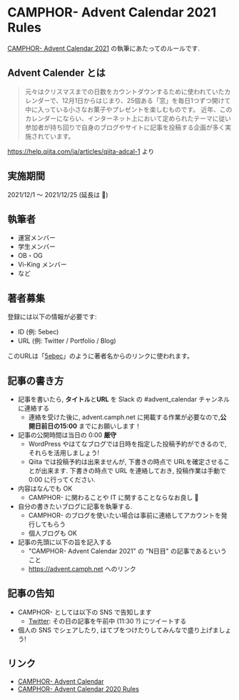 # CAMPHOR- Advent Calendar 2021 Rules

[CAMPHOR- Advent Calendar 2021](https://advent.camph.net) の執筆にあたってのルールです.

## Advent Calender とは
> 元々はクリスマスまでの日数をカウントダウンするために使われていたカレンダーで、12月1日からはじまり、25個ある「窓」を毎日1つずつ開けて中に入っている小さなお菓子やプレゼントを楽しむものです。 近年、このカレンダーにならい、インターネット上において定められたテーマに従い参加者が持ち回りで自身のブログやサイトに記事を投稿する企画が多く実施されています。

https://help.qiita.com/ja/articles/qiita-adcal-1 より

## 実施期間
2021/12/1 〜 2021/12/25 (延長は :ok_person:)

## 執筆者
- 運営メンバー
- 学生メンバー
- OB・OG
- Vi-King メンバー
- など

## 著者募集

登録には以下の情報が必要です:
- ID (例: 5ebec)
- URL (例: Twitter / Portfolio / Blog)

このURLは「[5ebec](https://twitter.com/5ebec)」のように著者名からのリンクに使われます。

## 記事の書き方
- 記事を書いたら, **タイトル**と**URL** を Slack の #advent_calendar チャンネルに連絡する
  - 連絡を受けた後に, advent.camph.net に掲載する作業が必要なので,**公開日前日の15:00** までにお願いします！
- 記事の公開時間は当日の 0:00 **厳守**
  - WordPress やはてなブログでは日時を指定した投稿予約ができるので, それらを活用しましょう!
  - Qiita では投稿予約は出来ませんが, 下書きの時点で URLを確定させることが出来ます. 下書きの時点で URL を連絡しておき, 投稿作業は手動で 0:00 に行ってください.
- 内容はなんでも OK
  - CAMPHOR- に関わることや IT に関することならなお良し :ok_person:
- 自分の書きたいブログに記事を執筆する.
  - CAMPHOR- のブログを使いたい場合は事前に連絡してアカウントを発行してもらう
  - 個人ブログも OK
- 記事の先頭に以下の旨を記入する
  - "CAMPHOR- Advent Calendar 2021" の "N日目" の記事であるということ
  - https://advent.camph.net へのリンク

## 記事の告知
- CAMPHOR- としては以下の SNS で告知します
  - [Twitter](https://twitter.com/CamphorKyoto): その日の記事を午前中 (11:30 ?) にツイートする
- 個人の SNS でシェアしたり, はてブをつけたりしてみんなで盛り上げましょう!

## リンク
- [CAMPHOR- Advent Calendar](https://advent.camph.net) 
- [CAMPHOR- Advent Calendar 2020 Rules](https://github.com/camphor-/advent/blob/master/rules/2020.md)
